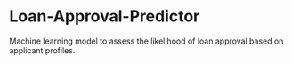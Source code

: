 # Loan-Approval-Predictor
Machine learning model to assess the likelihood of loan approval based on applicant profiles.

